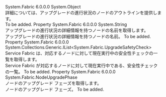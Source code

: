 <Type Name="NodeUpgradeProgress" FullName="System.Fabric.NodeUpgradeProgress">
  <TypeSignature Language="C#" Value="public sealed class NodeUpgradeProgress" />
  <TypeSignature Language="ILAsm" Value=".class public auto ansi sealed beforefieldinit NodeUpgradeProgress extends System.Object" />
  <TypeSignature Language="DocId" Value="T:System.Fabric.NodeUpgradeProgress" />
  <TypeSignature Language="VB.NET" Value="Public NotInheritable Class NodeUpgradeProgress" />
  <TypeSignature Language="F#" Value="type NodeUpgradeProgress = class" />
  <AssemblyInfo>
    <AssemblyName>System.Fabric</AssemblyName>
    <AssemblyVersion>6.0.0.0</AssemblyVersion>
  </AssemblyInfo>
  <Base>
    <BaseTypeName>System.Object</BaseTypeName>
  </Base>
  <Interfaces />
  <Docs>
    <summary>
      <para>詳細については、アップグレードの進行状況のノードのアウトラインを提供します。</para>
    </summary>
    <remarks>To be added.</remarks>
  </Docs>
  <Members>
    <Member MemberName="NodeName">
      <MemberSignature Language="C#" Value="public string NodeName { get; }" />
      <MemberSignature Language="ILAsm" Value=".property instance string NodeName" />
      <MemberSignature Language="DocId" Value="P:System.Fabric.NodeUpgradeProgress.NodeName" />
      <MemberSignature Language="VB.NET" Value="Public ReadOnly Property NodeName As String" />
      <MemberSignature Language="F#" Value="member this.NodeName : string" Usage="System.Fabric.NodeUpgradeProgress.NodeName" />
      <MemberType>Property</MemberType>
      <AssemblyInfo>
        <AssemblyName>System.Fabric</AssemblyName>
        <AssemblyVersion>6.0.0.0</AssemblyVersion>
      </AssemblyInfo>
      <ReturnValue>
        <ReturnType>System.String</ReturnType>
      </ReturnValue>
      <Docs>
        <summary>
          <para>アップグレードの進行状況の詳細情報を持つノードの名前を取得します。</para>
        </summary>
        <value>
          <para>アップグレードの進行状況の詳細情報を持つノードの名前。</para>
        </value>
        <remarks>To be added.</remarks>
      </Docs>
    </Member>
    <Member MemberName="PendingSafetyChecks">
      <MemberSignature Language="C#" Value="public System.Collections.Generic.IList&lt;System.Fabric.UpgradeSafetyCheck&gt; PendingSafetyChecks { get; }" />
      <MemberSignature Language="ILAsm" Value=".property instance class System.Collections.Generic.IList`1&lt;class System.Fabric.UpgradeSafetyCheck&gt; PendingSafetyChecks" />
      <MemberSignature Language="DocId" Value="P:System.Fabric.NodeUpgradeProgress.PendingSafetyChecks" />
      <MemberSignature Language="VB.NET" Value="Public ReadOnly Property PendingSafetyChecks As IList(Of UpgradeSafetyCheck)" />
      <MemberSignature Language="F#" Value="member this.PendingSafetyChecks : System.Collections.Generic.IList&lt;System.Fabric.UpgradeSafetyCheck&gt;" Usage="System.Fabric.NodeUpgradeProgress.PendingSafetyChecks" />
      <MemberType>Property</MemberType>
      <AssemblyInfo>
        <AssemblyName>System.Fabric</AssemblyName>
        <AssemblyVersion>6.0.0.0</AssemblyVersion>
      </AssemblyInfo>
      <ReturnValue>
        <ReturnType>System.Collections.Generic.IList&lt;System.Fabric.UpgradeSafetyCheck&gt;</ReturnType>
      </ReturnValue>
      <Docs>
        <summary>
          <para>Service Fabric は、対応するノードに対して現在実行中の安全性チェックの一覧を取得します。</para>
        </summary>
        <value>
          <para>Service Fabric が対応するノードに対して現在実行中である、安全性チェックの一覧。</para>
        </value>
        <remarks>To be added.</remarks>
      </Docs>
    </Member>
    <Member MemberName="UpgradePhase">
      <MemberSignature Language="C#" Value="public System.Fabric.NodeUpgradePhase UpgradePhase { get; }" />
      <MemberSignature Language="ILAsm" Value=".property instance valuetype System.Fabric.NodeUpgradePhase UpgradePhase" />
      <MemberSignature Language="DocId" Value="P:System.Fabric.NodeUpgradeProgress.UpgradePhase" />
      <MemberSignature Language="VB.NET" Value="Public ReadOnly Property UpgradePhase As NodeUpgradePhase" />
      <MemberSignature Language="F#" Value="member this.UpgradePhase : System.Fabric.NodeUpgradePhase" Usage="System.Fabric.NodeUpgradeProgress.UpgradePhase" />
      <MemberType>Property</MemberType>
      <AssemblyInfo>
        <AssemblyName>System.Fabric</AssemblyName>
        <AssemblyVersion>6.0.0.0</AssemblyVersion>
      </AssemblyInfo>
      <ReturnValue>
        <ReturnType>System.Fabric.NodeUpgradePhase</ReturnType>
      </ReturnValue>
      <Docs>
        <summary>
          <para>ノードのアップグレード フェーズを取得します。</para>
        </summary>
        <value>
          <para>ノードのアップグレード フェーズ。</para>
        </value>
        <remarks>To be added.</remarks>
      </Docs>
    </Member>
  </Members>
</Type>